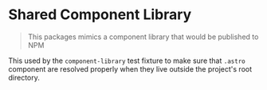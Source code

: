 # Shared Component Library

> This packages mimics a component library that would be published to NPM

This used by the `component-library` test fixture to make sure that `.astro` component are resolved properly when they live outside the project's root directory.
